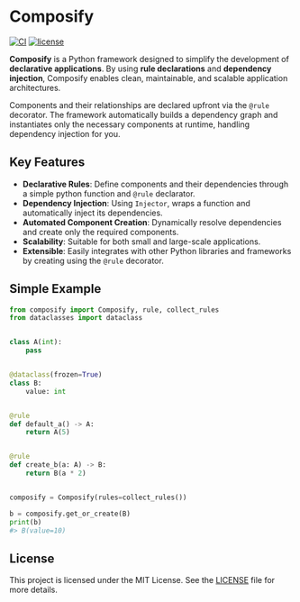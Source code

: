 # Composify

[![CI](https://img.shields.io/github/actions/workflow/status/suhendiandigo/composify/ci.yaml?branch=main&logo=github&label=CI)](https://github.com/suhendiandigo/composify/actions?query=event%3Apush+branch%3Amain+workflow%3ACI)
[![license](https://img.shields.io/github/license/suhendiandigo/composify.svg)](https://github.com/suhendiandigo/composify/blob/main/LICENSE)

**Composify** is a Python framework designed to simplify the development of **declarative applications**. By using **rule declarations** and **dependency injection**, Composify enables clean, maintainable, and scalable application architectures.

Components and their relationships are declared upfront via the `@rule` decorator. The framework automatically builds a dependency graph and instantiates only the necessary components at runtime, handling dependency injection for you.

## Key Features

- **Declarative Rules**: Define components and their dependencies through a simple python function and `@rule` declarator.
- **Dependency Injection**: Using `Injector`, wraps a function and automatically inject its dependencies.
- **Automated Component Creation**: Dynamically resolve dependencies and create only the required components.
- **Scalability**: Suitable for both small and large-scale applications.
- **Extensible**: Easily integrates with other Python libraries and frameworks by creating using the `@rule` decorator.

## Simple Example

```python
from composify import Composify, rule, collect_rules
from dataclasses import dataclass


class A(int):
    pass


@dataclass(frozen=True)
class B:
    value: int


@rule
def default_a() -> A:
    return A(5)


@rule
def create_b(a: A) -> B:
    return B(a * 2)


composify = Composify(rules=collect_rules())

b = composify.get_or_create(B)
print(b)
#> B(value=10)
```

## License

This project is licensed under the MIT License. See the [LICENSE](LICENSE) file for more details.

